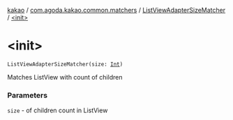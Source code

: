 [kakao](../../index.md) / [com.agoda.kakao.common.matchers](../index.md) / [ListViewAdapterSizeMatcher](index.md) / [&lt;init&gt;](./-init-.md)

# &lt;init&gt;

`ListViewAdapterSizeMatcher(size: `[`Int`](https://kotlinlang.org/api/latest/jvm/stdlib/kotlin/-int/index.html)`)`

Matches ListView with count of children

### Parameters

`size` - of children count in ListView